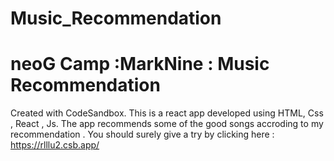 # Music_Recommendation
# neoG Camp :MarkNine : Music Recommendation
Created with CodeSandbox. This is a react app developed using HTML, Css , React , Js.
The app recommends some of the good songs accroding to my recommendation .
You should surely give a try by clicking here : https://rlllu2.csb.app/
